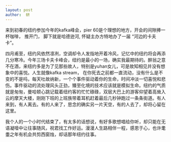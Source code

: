 ```yaml
---
layout: post
author:  研
---
```

来到初春的纽约参加今年的kafka峰会，pier 60是个理想的地方，开会的间隙捧一杯咖啡， 推开门， 脚下就是哈德逊河, 怀疑主办方特地办了一届 “河边的卡夫卡”。  

四月甫至，纽约风依然凛冽，空调却令人发指地开着冷风，记忆中的纽约将会再添几分寒冷。今年三场卡夫卡峰会，纽约是最小的一场，确实我最期待的。醉翁之意不在酒，来纽约多是为了见那些故人，特别是yuhan女儿，可是故知相见并没有想象中的喜悦。人生就像kafka stream， 在你死去之前都一直流动，没有什么是不变的不是吗，每天吐故纳新，一个个事件驱动着你的生命，时间冲淡一切喜悦和悲伤。事件驱动的流处理风头正劲，臻至化境的技术应该就是模拟生命。纽约的气质就是匆匆，曼哈顿心跳记载着纽约客的忙忙碌碌，双层大巴上的游客仰望着高耸入云的摩天大楼，刚刚下班的上班族带着耳机赶着最后几秒钟跑过一条条街道。有人来到，有人离去。有的人来了，思念的确实另一片天空，有的人去了，却将心留在这里。  

我个人的一个小时代结束了，有太多的话想说，有好多歌想唱给你听，却只能在无语凝噎中让往事随风，祝君找工作好运。漫漫人生路相伴一程，感恩于心，也许耄耋之年有机会共剪西窗烛，却话那年纽约往事。  